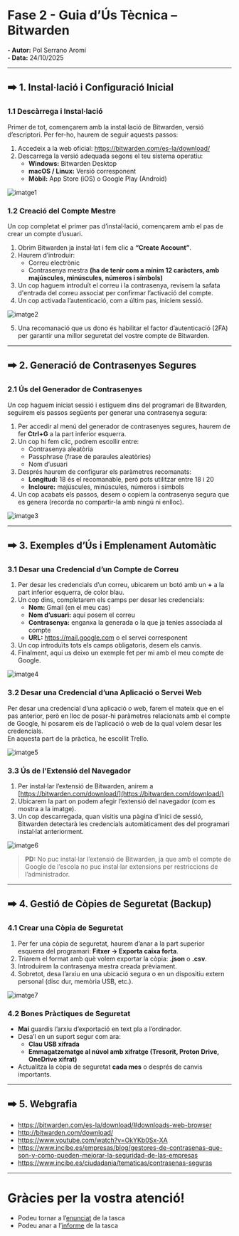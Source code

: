 # Fase 2 - Guia d’Ús Tècnica – Bitwarden

**- Autor:** Pol Serrano Aromí  
**- Data:** 24/10/2025  

---

## 🠲 1. Instal·lació i Configuració Inicial

### 1.1 Descàrrega i Instal·lació
Primer de tot, començarem amb la instal·lació de Bitwarden, versió d’escriptori. Per fer-ho, haurem de seguir aquests passos:

1. Accedeix a la web oficial: https://bitwarden.com/es-la/download/  
2. Descarrega la versió adequada segons el teu sistema operatiu:
   - **Windows:** Bitwarden Desktop  
   - **macOS / Linux:** Versió corresponent  
   - **Mòbil:** App Store (iOS) o Google Play (Android)
     
![imatge1](/tasca_01/img/imatge_01.png)

### 1.2 Creació del Compte Mestre
Un cop completat el primer pas d’instal·lació, començarem amb el pas de crear un compte d’usuari.

1. Obrim Bitwarden ja instal·lat i fem clic a **“Create Account”**.  
2. Haurem d’introduir:
   - Correu electrònic  
   - Contrasenya mestra **(ha de tenir com a mínim 12 caràcters, amb majúscules, minúscules, números i símbols)**  
3. Un cop haguem introduït el correu i la contrasenya, revisem la safata d'entrada del correu associat per confirmar l’activació del compte.  
4. Un cop activada l’autenticació, com a últim pas, iniciem sessió.  

![imatge2](/tasca_01/img/imatge_02.png)

5. Una recomanació que us dono és habilitar el factor d’autenticació (2FA) per garantir una millor seguretat del vostre compte de Bitwarden.

---

## 🠲 2. Generació de Contrasenyes Segures

### 2.1 Ús del Generador de Contrasenyes
Un cop haguem iniciat sessió i estiguem dins del programari de Bitwarden, seguirem els passos següents per generar una contrasenya segura:

1. Per accedir al menú del generador de contrasenyes segures, haurem de fer **Ctrl+G** a la part inferior esquerra.  
2. Un cop hi fem clic, podrem escollir entre:
   - Contrasenya aleatòria  
   - Passphrase (frase de paraules aleatòries)  
   - Nom d’usuari  
3. Després haurem de configurar els paràmetres recomanats:
   - **Longitud:** 18 és el recomanable, però pots utilitzar entre 18 i 20  
   - **Incloure:** majúscules, minúscules, números i símbols  
4. Un cop acabats els passos, desem o copiem la contrasenya segura que es genera (recorda no compartir-la amb ningú ni enlloc).

![imatge3](/tasca_01/img/imatge_03.png)

---

## 🠲 3. Exemples d’Ús i Emplenament Automàtic

### 3.1 Desar una Credencial d’un Compte de Correu
1. Per desar les credencials d’un correu, ubicarem un botó amb un **+** a la part inferior esquerra, de color blau.  
2. Un cop dins, completarem els camps per desar les credencials:
   - **Nom:** Gmail (en el meu cas)  
   - **Nom d’usuari:** aquí posem el correu  
   - **Contrasenya:** enganxa la generada o la que ja tenies associada al compte  
   - **URL:** https://mail.google.com o el servei corresponent  
3. Un cop introduïts tots els camps obligatoris, desem els canvis.  
4. Finalment, aquí us deixo un exemple fet per mi amb el meu compte de Google.  

![imatge4](/tasca_01/img/imatge_04.png)

### 3.2 Desar una Credencial d’una Aplicació o Servei Web
Per desar una credencial d’una aplicació o web, farem el mateix que en el pas anterior, però en lloc de posar-hi paràmetres relacionats amb el compte de Google, hi posarem els de l’aplicació o web de la qual volem desar les credencials.  
En aquesta part de la pràctica, he escollit Trello.

![imatge5](/tasca_01/img/imatge_05.png)

### 3.3 Ús de l’Extensió del Navegador
1. Per instal·lar l’extensió de Bitwarden, anirem a [https://bitwarden.com/download/](https://bitwarden.com/download/)  
2. Ubicarem la part on podem afegir l’extensió del navegador (com es mostra a la imatge).  
3. Un cop descarregada, quan visitis una pàgina d’inici de sessió, Bitwarden detectarà les credencials automàticament des del programari instal·lat anteriorment.  

![imatge6](/tasca_01/img/imatge_06.png)

> **PD:** No puc instal·lar l’extensió de Bitwarden, ja que amb el compte de Google de l’escola no puc instal·lar extensions per restriccions de l’administrador.

---

## 🠲 4. Gestió de Còpies de Seguretat (Backup)

### 4.1 Crear una Còpia de Seguretat
1. Per fer una còpia de seguretat, haurem d’anar a la part superior esquerra del programari: **Fitxer → Exporta caixa forta**.  
2. Triarem el format amb què volem exportar la còpia: **.json** o **.csv**.  
3. Introduirem la contrasenya mestra creada prèviament.  
4. Sobretot, desa l’arxiu en una ubicació segura o en un dispositiu extern personal (disc dur, memòria USB, etc.).  

![imatge7](/tasca_01/img/imatge_07.png)

### 4.2 Bones Pràctiques de Seguretat
- **Mai** guardis l’arxiu d’exportació en text pla a l’ordinador.  
- Desa’l en un suport segur com ara:
  - **Clau USB xifrada**  
  - **Emmagatzematge al núvol amb xifratge (Tresorit, Proton Drive, OneDrive xifrat)**  
- Actualitza la còpia de seguretat **cada mes** o després de canvis importants.

---

## 🠲 5. Webgrafia

- https://bitwarden.com/es-la/download/#downloads-web-browser  
- http://bitwarden.com/download/  
- https://www.youtube.com/watch?v=OkYKb0Sx-XA
- https://www.incibe.es/empresas/blog/gestores-de-contrasenas-que-son-y-como-pueden-mejorar-la-seguridad-de-las-empresas
- https://www.incibe.es/ciudadania/tematicas/contrasenas-seguras

---

# Gràcies per la vostra atenció!

- Podeu tornar a l’[enunciat](/tasca_01/README.md) de la tasca  
- Podeu anar a l’[informe](/tasca_01/informe.md) de la tasca  



